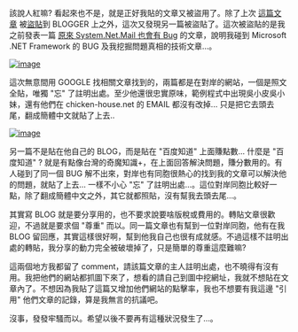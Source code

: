 該說人紅嘛? 看起來也不是，就是正好我貼的文章又被盜用了。除了上次 [這篇文章](http://columns.chicken-house.net/post/e5898de8a880-Canon-Raw-Codec-12-2b-NET-Framework-30-(WPF).aspx) 被[盜貼](http://columns.chicken-house.net/post/e981b2e4be86e79a84e6ada3e7bea9.aspx)到 BLOGGER 上之外，這次又發現另一篇被盜貼了。這次被盜貼的是我之前發表一篇 [原來 System.Net.Mail 也會有 Bug](http://columns.chicken-house.net/post/e58e9fe4be86-SystemNetMail-e4b99fe69c83e69c89-Bug-.aspx) 的文章，說明我碰到 Microsoft .NET Framework 的 BUG 及我挖掘問題真相的技術文章...。

[![image](/images/2008-06-23-plagiarized-again/image_thumb.png)](/wp-content/be-files/WindowsLiveWriter/3d9d9787df4d_1430E/image_2.png)

這次無意間用 GOOGLE 找相關文章找到的，兩篇都是在對岸的網站，一個是照文全貼，唯獨 "忘" 了註明出處。至少他還很忠實原味，範例程式中出現吳小皮吳小妹，還有他們在 chicken-house.net 的 EMAIL 都沒有改掉... 只是把它去頭去尾，翻成簡體中文就貼了上去..

[![image](/images/2008-06-23-plagiarized-again/image_thumb_1.png)](/wp-content/be-files/WindowsLiveWriter/3d9d9787df4d_1430E/image_4.png)

另一篇不是貼在他自己的 BLOG，而是貼在 "百度知道" 上面賺點數... 什麼是 "百度知道" ? 就是有點像台灣的奇魔知識+，在上面回答解決問題，賺分數用的。有人碰到了同一個 BUG 解不出來，對岸也有同胞很熱心的找到我的文章可以解決他的問題，就貼了上去... 一樣不小心 "忘" 了註明出處...。這位對岸同胞比較好一點，除了翻成簡體中文之外，其它就都照貼，沒有幫我去頭去尾...。

其實寫 BLOG 就是要分享用的，也不要求說要啥版稅或費用的。轉貼文章很歡迎，不過就是要求個 "尊重" 而以。同一篇文章也有幫到一位對岸同胞，他有在我 BLOG 留回應，其實這樣很好啊，幫到他我自己也很有成就感。不過這樣不註明出處的轉貼，我分享的動力完全被破壞掉了，只是簡單的尊重這麼難嘛?

這兩個地方我都留了 comment，請該篇文章的主人註明出處，也不曉得有沒有用。我把他們的網站都抓圖下來了，想看的請自己到圖中挖網址，我就不想貼在文章內了。不想因為我貼了這篇又增加他們網站的點擊率，我也不想要有我這邊 "引用" 他們文章的記錄，算是我無言的抗議吧。

沒事，發發牢騷而以。希望以後不要再有這種狀況發生了...。